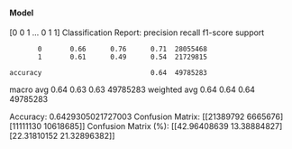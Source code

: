 #### Model
[0 0 1 ... 0 1 1]
Classification Report:
              precision    recall  f1-score   support

           0       0.66      0.76      0.71  28055468
           1       0.61      0.49      0.54  21729815

    accuracy                           0.64  49785283
   macro avg       0.64      0.63      0.63  49785283
weighted avg       0.64      0.64      0.64  49785283

Accuracy: 0.6429305021727003
Confusion Matrix:
[[21389792  6665676]
 [11111130 10618685]]
Confusion Matrix (%):
[[42.96408639 13.38884827]
 [22.31810152 21.32896382]]
